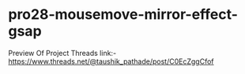 # pro28-mousemove-mirror-effect-gsap
Preview Of Project Threads link:-https://www.threads.net/@taushik_pathade/post/C0EcZggCfof
